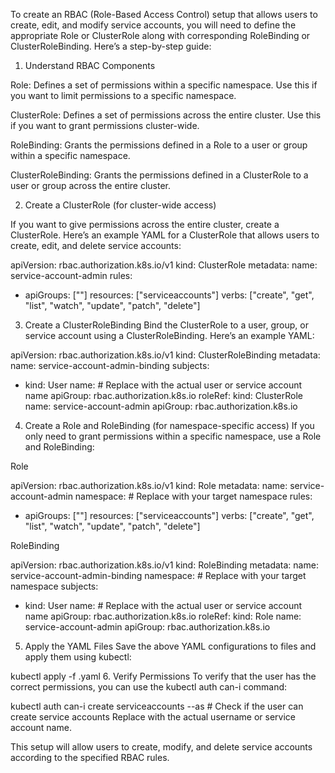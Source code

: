 To create an RBAC (Role-Based Access Control) setup that allows users to create, edit, and modify service accounts, you will need to define the appropriate Role or ClusterRole along with corresponding RoleBinding or ClusterRoleBinding. Here’s a step-by-step guide:

1. Understand RBAC Components


Role: Defines a set of permissions within a specific namespace. Use this if you want to limit permissions to a specific namespace.

ClusterRole: Defines a set of permissions across the entire cluster. Use this if you want to grant permissions cluster-wide.

RoleBinding: Grants the permissions defined in a Role to a user or group within a specific namespace.

ClusterRoleBinding: Grants the permissions defined in a ClusterRole to a user or group across the entire cluster.

2. Create a ClusterRole (for cluster-wide access)

If you want to give permissions across the entire cluster, create a ClusterRole. Here’s an example YAML for a ClusterRole that allows users to create, edit, and delete service accounts:


apiVersion: rbac.authorization.k8s.io/v1
kind: ClusterRole
metadata:
  name: service-account-admin
rules:
- apiGroups: [""]
  resources: ["serviceaccounts"]
  verbs: ["create", "get", "list", "watch", "update", "patch", "delete"]

3. Create a ClusterRoleBinding
Bind the ClusterRole to a user, group, or service account using a ClusterRoleBinding. Here’s an example YAML:

apiVersion: rbac.authorization.k8s.io/v1
kind: ClusterRoleBinding
metadata:
  name: service-account-admin-binding
subjects:
- kind: User
  name: <USERNAME>  # Replace <USERNAME> with the actual user or service account name
  apiGroup: rbac.authorization.k8s.io
roleRef:
  kind: ClusterRole
  name: service-account-admin
  apiGroup: rbac.authorization.k8s.io

4. Create a Role and RoleBinding (for namespace-specific access)
If you only need to grant permissions within a specific namespace, use a Role and RoleBinding:

Role

apiVersion: rbac.authorization.k8s.io/v1
kind: Role
metadata:
  name: service-account-admin
  namespace: <NAMESPACE>  # Replace <NAMESPACE> with your target namespace
rules:
- apiGroups: [""]
  resources: ["serviceaccounts"]
  verbs: ["create", "get", "list", "watch", "update", "patch", "delete"]


RoleBinding

apiVersion: rbac.authorization.k8s.io/v1
kind: RoleBinding
metadata:
  name: service-account-admin-binding
  namespace: <NAMESPACE>  # Replace <NAMESPACE> with your target namespace
subjects:
- kind: User
  name: <USERNAME>  # Replace <USERNAME> with the actual user or service account name
  apiGroup: rbac.authorization.k8s.io
roleRef:
  kind: Role
  name: service-account-admin
  apiGroup: rbac.authorization.k8s.io


5. Apply the YAML Files
Save the above YAML configurations to files and apply them using kubectl:


kubectl apply -f <filename>.yaml
6. Verify Permissions
To verify that the user has the correct permissions, you can use the kubectl auth can-i command:


kubectl auth can-i create serviceaccounts --as <USERNAME>  # Check if the user can create service accounts
Replace <USERNAME> with the actual username or service account name.

This setup will allow users to create, modify, and delete service accounts according to the specified RBAC rules.
